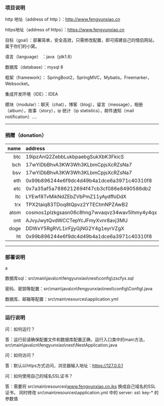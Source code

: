 ### 项目说明


http 地址（address of http ）：http://www.fengyunxiao.cn

https地址（address of https）：https://www.fengyunxiao.cn



目标（goal）：部署简单，安全高效，只需修改配置，即可搭建自己的情侣网站，属于你们的小窝。

语言（language） ：java（jdk1.8）

数据库（database）：mysql 8

框架（framework）： SpringBoot2，SpringMVC，Mybatis，Freemarker，Websocket。

集成开发环境（IDE）：IDEA

模块（modular）：聊天（chat），博客（blog），留言（message），相册（album），故事（story），ip 统计（ip statistics），邮件通知（mail notification）....

---

### 捐赠（donation）

| name  | address  |
-:|:-
| btc  | 19ipzAnQ2ZebbLukbpaebgSukXbK3FkicS |
| bch  | 17wYiDbBhvA3KW3Wh3KLbmCpjsXcRZsNa7 |
| bsv  | 17wYiDbBhvA3KW3Wh3KLbmCpjsXcRZsNa7 |
| eth  | 0x99b896244e6f9dc4d49b4a1dce6a3971c40310f8 |
| etc  | 0x7a35af5a7886212694f47cb3cf086e8490586db2 |
| ltc  | LYEwf8TvMikNdZEbZVbPmZ11yAydffoDdX |
| trx  | TPX2taiq83TDoq8tQpvz2YTECtmNPZAwB2 |
| atom  | cosmos1plzkgsasn06c8hng7wvaqvz34wav5lhmy4y4qx |
| ont  | AJvyJwytQvdWCCTepYcJFmyXvnr8avj3MU |
| doge  | DDWxY5RgRVL1irFjjyGjNG2Y4g1eyrVZgX |
| ht  | 0x99b896244e6f9dc4d49b4a1dce6a3971c40310f8 |

---

### 部署说明
a

数据库sql：src\main\java\cn\fengyunxiao\nest\config\zscfyx.sql

密码、密钥等配置：src\main\java\cn\fengyunxiao\nest\config\ConfigI.java

数据库、邮箱等配置：src\main\resources\application.yml

---

### 运行说明


问：如何运行？

答：运行前请确保配置文件和数据库配置正确，运行入口类中的main方法，src\main\java\cn\fengyunxiao\nest\NestApplication.java


问：如何访问？

答：默认以https方式访问，浏览器输入地址：https://127.0.0.1


问：如何使用自己的域名SSL证书？

答：需要将 src\main\resources\www.fengyunxiao.cn.jks 换成自己域名的SSL证书，
同时修改 src\main\resources\application.yml 中的 server: ssl: key-* 的参数值

